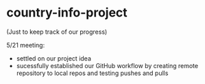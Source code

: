 # country-info-project

(Just to keep track of our progress)

5/21 meeting:
- settled on our project idea
- sucessfully established our GitHub workflow by creating remote repository to local repos and testing pushes and pulls